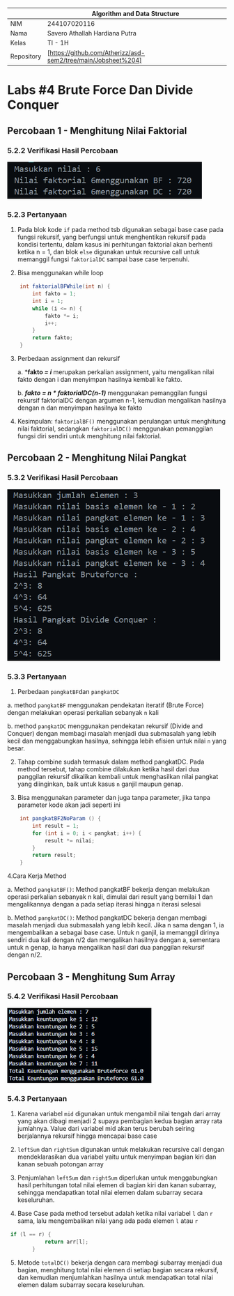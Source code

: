 
|  | Algorithm and Data Structure |
|--|--|
| NIM |  244107020116|
| Nama |  Savero Athallah Hardiana Putra |
| Kelas | TI - 1H |
| Repository | [https://github.com/Atherizz/asd-sem2/tree/main/Jobsheet%204]  |

# Labs #4 Brute Force Dan Divide Conquer

## Percobaan 1 - Menghitung Nilai Faktorial

### 5.2.2 Verifikasi Hasil Percobaan 

 ![Screenshot](img/faktorial.png)

### 5.2.3 Pertanyaan
1. Pada blok kode `if` pada method tsb digunakan sebagai base case pada fungsi rekursif, yang berfungsi untuk menghentikan rekursif pada kondisi tertentu, dalam kasus ini perhitungan faktorial akan berhenti ketika n = 1, dan blok `else` digunakan untuk recursive call untuk memanggil fungsi `faktorialDC` sampai base case terpenuhi.

2. Bisa menggunakan while loop
```java
    int faktorialBFWhile(int n) {
        int fakto = 1;
        int i = 1;
        while (i <= n) {
            fakto *= i;
            i++;
        }
        return fakto;
    }
```

3. Perbedaan assignment dan rekursif

   a. ***fakto *= i***
merupakan perkalian assignment, yaitu mengalikan nilai fakto dengan i dan menyimpan hasilnya kembali ke fakto.

   b. ***fakto = n * faktorialDC(n-1)***
menggunakan pemanggilan fungsi rekursif faktorialDC dengan argumen n-1, kemudian mengalikan hasilnya dengan n dan menyimpan hasilnya ke fakto

4. Kesimpulan: `faktorialBF()` menggunakan perulangan untuk menghitung nilai faktorial, sedangkan `faktorialDC()` menggunakan pemanggilan fungsi diri sendiri untuk menghitung nilai faktorial.

## Percobaan 2 - Menghitung Nilai Pangkat

### 5.3.2 Verifikasi Hasil Percobaan 

 ![Screenshot](img/pangkat.png)

### 5.3.3 Pertanyaan
1. Perbedaan `pangkatBF`dan `pangkatDC`

a. method `pangkatBF` menggunakan pendekatan iteratif (Brute Force) dengan melakukan operasi perkalian sebanyak `n` kali

b. method `pangkatDC` menggunakan pendekatan rekursif (Divide and Conquer) dengan membagi masalah menjadi dua submasalah yang lebih kecil dan menggabungkan hasilnya, sehingga lebih efisien untuk nilai `n` yang besar.

2. Tahap combine sudah termasuk dalam method pangkatDC. Pada method tersebut, tahap combine dilakukan ketika hasil dari dua panggilan rekursif dikalikan kembali untuk menghasilkan nilai pangkat yang diinginkan, baik untuk kasus `n` ganjil maupun genap.

3. Bisa menggunakan parameter dan juga tanpa parameter, jika tanpa parameter kode akan jadi seperti ini

```java
    int pangkatBF2NoParam () {
        int result = 1;
        for (int i = 0; i < pangkat; i++) {
            result *= nilai;
        }
        return result;
    }
```
4.Cara Kerja Method

a. Method `pangkatBF()`: Method pangkatBF bekerja dengan melakukan operasi perkalian sebanyak n kali, dimulai dari result yang bernilai 1 dan mengalikannya dengan a pada setiap iterasi hingga n iterasi selesai

b. Method `pangkatDC()`: Method pangkatDC bekerja dengan membagi masalah menjadi dua submasalah yang lebih kecil. Jika n sama dengan 1, ia mengembalikan a sebagai base case. Untuk n ganjil, ia memanggil dirinya sendiri dua kali dengan n/2 dan mengalikan hasilnya dengan a, sementara untuk n genap, ia hanya mengalikan hasil dari dua panggilan rekursif dengan n/2.

## Percobaan 3 - Menghitung Sum Array

### 5.4.2 Verifikasi Hasil Percobaan 

 ![Screenshot](img/keuntungan.png)

 ### 5.4.3 Pertanyaan

1. Karena variabel `mid` digunakan untuk mengambil nilai tengah dari array yang akan dibagi menjadi 2 supaya pembagian kedua bagian array rata jumlahnya. Value dari variabel mid akan terus berubah seiring berjalannya rekursif hingga mencapai base case

2. `leftSum` dan `rightSum` digunakan untuk melakukan recursive call dengan mendeklarasikan dua variabel yaitu untuk menyimpan bagian kiri dan kanan sebuah potongan array

3. Penjumlahan `leftSum` dan `rightSum` diperlukan untuk menggabungkan hasil perhitungan total nilai elemen di bagian kiri dan kanan subarray, sehingga mendapatkan total nilai elemen dalam subarray secara keseluruhan.

4. Base Case pada method tersebut adalah ketika nilai variabel `l` dan `r` sama, lalu mengembalikan nilai yang ada pada elemen  `l` atau `r`

```java
 if (l == r) {
            return arr[l];
        }
```

5. Metode `totalDC()` bekerja dengan cara membagi subarray menjadi dua bagian, menghitung total nilai elemen di setiap bagian secara rekursif, dan kemudian menjumlahkan hasilnya untuk mendapatkan total nilai elemen dalam subarray secara keseluruhan.


